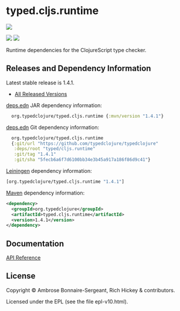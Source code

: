 <!-- DO NOT EDIT! Instead, edit `dev/resources/root-templates/typed/cljs.runtime/README.md` and run `./script/regen-selmer.sh` -->
# typed.cljs.runtime

<a href='https://typedclojure.org'><img src='../../doc/images/part-of-typed-clojure-project.png'></a>

<p>
  <a href='https://www.patreon.com/ambrosebs'><img src='../../doc/images/become_a_patron_button.png'></a>
  <a href='https://opencollective.com/typedclojure'><img src='../../doc/images/donate-to-our-collective.png'></a>
</p>

Runtime dependencies for the ClojureScript type checker.

## Releases and Dependency Information

Latest stable release is 1.4.1.

* [All Released Versions](https://clojars.org/org.typedclojure/typed.cljs.runtime)

[deps.edn](https://clojure.org/reference/deps_and_cli) JAR dependency information:

```clj
  org.typedclojure/typed.cljs.runtime {:mvn/version "1.4.1"}
```

[deps.edn](https://clojure.org/reference/deps_and_cli) Git dependency information:

```clj
  org.typedclojure/typed.cljs.runtime
  {:git/url "https://github.com/typedclojure/typedclojure"
   :deps/root "typed/cljs.runtime"
   :git/tag "1.4.1"
   :git/sha "5fecb6a6f7d6100bb34e3b45a917a186f86d9c41"}
```

[Leiningen](https://github.com/technomancy/leiningen) dependency information:

```clojure
[org.typedclojure/typed.cljs.runtime "1.4.1"]
```

[Maven](https://maven.apache.org/) dependency information:

```XML
<dependency>
  <groupId>org.typedclojure</groupId>
  <artifactId>typed.cljs.runtime</artifactId>
  <version>1.4.1</version>
</dependency>
```

## Documentation

[API Reference](https://api.typedclojure.org/latest/typed.cljs.runtime/index.html)

## License

Copyright © Ambrose Bonnaire-Sergeant, Rich Hickey & contributors.

Licensed under the EPL (see the file epl-v10.html).

